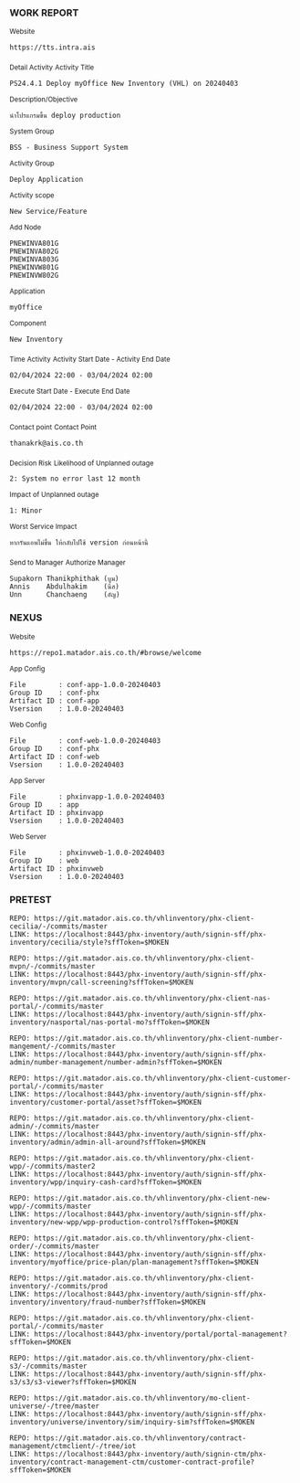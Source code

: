 ### WORK REPORT

<sub>Website</sub>

```
https://tts.intra.ais
```

<sub>Detail Activity</SUB>
<sub>Activity Title</sub>

```
PS24.4.1 Deploy myOffice New Inventory (VHL) on 20240403
```

<sub>Description/Objective</sub>

```
นำโปรแกรมขึ้น deploy production
```

<sub>System Group</sub>

```
BSS - Business Support System
```

<sub>Activity Group</sub>

```
Deploy Application
```

<sub>Activity scope</sub>

```
New Service/Feature
```

<sub>Add Node</sub>

```
PNEWINVA801G
PNEWINVA802G
PNEWINVA803G
PNEWINVW801G
PNEWINVW802G
```

<sub>Application</sub>

```
myOffice
```

<sub>Component</sub>

```
New Inventory
```

<sub>Time Activity</SUB>
<sub>Activity Start Date - Activity End Date</sub>

```
02/04/2024 22:00 - 03/04/2024 02:00
```

<sub>Execute Start Date - Execute End Date</sub>

```
02/04/2024 22:00 - 03/04/2024 02:00
```

<sub>Contact point</sub>
<sub>Contact Point</sub>

```
thanakrk@ais.co.th
```

<sub>Decision Risk</sub>
<sub>Likelihood of Unplanned outage</sub>

```
2: System no error last 12 month
```

<sub>Impact of Unplanned outage</sub>

```
1: Minor
```

<sub>Worst Service Impact</sub>

```
หากรันแอพไม่ขึ้น ให้กลับไปใช้ version ก่อนหน้านี้
```

<sub>Send to Manager</sub>
<sub>Authorize Manager</sub>

```
Supakorn Thanikphithak (บูม)
Annis    Abdulhakim    (นีส)
Unn      Chanchaeng    (อัญ)
```

### NEXUS

<sub>Website</sub>

```
https://repo1.matador.ais.co.th/#browse/welcome
```

<sub>App Config</sub>

```
File        : conf-app-1.0.0-20240403
Group ID    : conf-phx
Artifact ID : conf-app
Vsersion    : 1.0.0-20240403
```

<sub>Web Config</sub>

```
File        : conf-web-1.0.0-20240403
Group ID    : conf-phx
Artifact ID : conf-web
Vsersion    : 1.0.0-20240403
```

<sub>App Server</sub>

```
File        : phxinvapp-1.0.0-20240403
Group ID    : app
Artifact ID : phxinvapp
Vsersion    : 1.0.0-20240403
```

<sub>Web Server</sub>

```
File        : phxinvweb-1.0.0-20240403
Group ID    : web
Artifact ID : phxinvweb
Vsersion    : 1.0.0-20240403
```

### PRETEST

```LOG
REPO: https://git.matador.ais.co.th/vhlinventory/phx-client-cecilia/-/commits/master
LINK: https://localhost:8443/phx-inventory/auth/signin-sff/phx-inventory/cecilia/style?sffToken=$MOKEN

REPO: https://git.matador.ais.co.th/vhlinventory/phx-client-mvpn/-/commits/master
LINK: https://localhost:8443/phx-inventory/auth/signin-sff/phx-inventory/mvpn/call-screening?sffToken=$MOKEN

REPO: https://git.matador.ais.co.th/vhlinventory/phx-client-nas-portal/-/commits/master
LINK: https://localhost:8443/phx-inventory/auth/signin-sff/phx-inventory/nasportal/nas-portal-mo?sffToken=$MOKEN

REPO: https://git.matador.ais.co.th/vhlinventory/phx-client-number-mangement/-/commits/master
LINK: https://localhost:8443/phx-inventory/auth/signin-sff/phx-admin/number-management/number-admin?sffToken=$MOKEN

REPO: https://git.matador.ais.co.th/vhlinventory/phx-client-customer-portal/-/commits/master
LINK: https://localhost:8443/phx-inventory/auth/signin-sff/phx-inventory/customer-portal/asset?sffToken=$MOKEN

REPO: https://git.matador.ais.co.th/vhlinventory/phx-client-admin/-/commits/master
LINK: https://localhost:8443/phx-inventory/auth/signin-sff/phx-inventory/admin/admin-all-around?sffToken=$MOKEN

REPO: https://git.matador.ais.co.th/vhlinventory/phx-client-wpp/-/commits/master2
LINK: https://localhost:8443/phx-inventory/auth/signin-sff/phx-inventory/wpp/inquiry-cash-card?sffToken=$MOKEN

REPO: https://git.matador.ais.co.th/vhlinventory/phx-client-new-wpp/-/commits/master
LINK: https://localhost:8443/phx-inventory/auth/signin-sff/phx-inventory/new-wpp/wpp-production-control?sffToken=$MOKEN

REPO: https://git.matador.ais.co.th/vhlinventory/phx-client-order/-/commits/master
LINK: https://localhost:8443/phx-inventory/auth/signin-sff/phx-inventory/myoffice/price-plan/plan-management?sffToken=$MOKEN

REPO: https://git.matador.ais.co.th/vhlinventory/phx-client-inventory/-/commits/prod
LINK: https://localhost:8443/phx-inventory/auth/signin-sff/phx-inventory/inventory/fraud-number?sffToken=$MOKEN

REPO: https://git.matador.ais.co.th/vhlinventory/phx-client-portal/-/commits/master
LINK: https://localhost:8443/phx-inventory/portal/portal-management?sffToken=$MOKEN

REPO: https://git.matador.ais.co.th/vhlinventory/phx-client-s3/-/commits/master
LINK: https://localhost:8443/phx-inventory/auth/signin-sff/phx-s3/s3/s3-viewer?sffToken=$MOKEN

REPO: https://git.matador.ais.co.th/vhlinventory/mo-client-universe/-/tree/master
LINK: https://localhost:8443/phx-inventory/auth/signin-sff/phx-inventory/universe/inventory/sim/inquiry-sim?sffToken=$MOKEN

REPO: https://git.matador.ais.co.th/vhlinventory/contract-management/ctmclient/-/tree/iot
LINK: https://localhost:8443/phx-inventory/auth/signin-ctm/phx-inventory/contract-management-ctm/customer-contract-profile?sffToken=$MOKEN
```